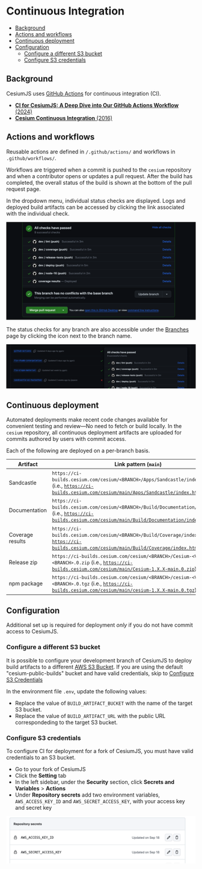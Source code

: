 # Continuous Integration

- [Background](#background)
- [Actions and workflows](#actions-and-workflows)
- [Continuous deployment](#continuous-deployment)
- [Configuration](#configuration)
  - [Configure a different S3 bucket](#configure-a-different-s3-bucket)
  - [Configure S3 credentials](#configure-s3-credentials)

## Background

CesiumJS uses [GitHub Actions](https://docs.github.com/en/actions) for continuous integration (CI).

- [**CI for CesiumJS: A Deep Dive into Our GitHub Actions Workflow** (2024)](https://cesium.com/blog/2024/08/12/ci-for-cesiumjs-github-actions-workflow/)
- [**Cesium Continuous Integration** (2016)](https://cesium.com/blog/2016/04/07/cesium-continuous-integration/)

## Actions and workflows

Reusable actions are defined in `/.github/actions/` and workflows in `.github/workflows/`.

Workflows are triggered when a commit is pushed to the `cesium` repository and when a contributor opens or updates a pull request. After the build has completed, the overall status of the build is shown at the bottom of the pull request page.

In the dropdown menu, individual status checks are displayed. Logs and deployed build artifacts can be accessed by clicking the link associated with the individual check.

![GitHub Action Checks](github_action_checks.png)

The status checks for any branch are also accessible under the [Branches](https://github.com/CesiumGS/cesium/branches/all) page by clicking the icon next to the branch name.

![GitHub Branches](github_branches.png)

## Continuous deployment

Automated deployments make recent code changes available for convenient testing and review—No need to fetch or build locally. In the `cesium` repository, all continuous deployment artifacts are uploaded for commits authored by users with commit access.

Each of the following are deployed on a per-branch basis.

| Artifact         | Link pattern (`main`)                                                                                                                                                                                                                      |
| ---------------- | ------------------------------------------------------------------------------------------------------------------------------------------------------------------------------------------------------------------------------------------ |
| Sandcastle       | `https://ci-builds.cesium.com/cesium/<BRANCH>/Apps/Sandcastle/index.html` (i.e., [`https://ci-builds.cesium.com/cesium/main/Apps/Sandcastle/index.html`](https://ci-builds.cesium.com/cesium/main/Apps/Sandcastle/index.html))             |
| Documentation    | `https://ci-builds.cesium.com/cesium/<BRANCH>/Build/Documentation/index.html` (i.e., [`https://ci-builds.cesium.com/cesium/main/Build/Documentation/index.html`](https://ci-builds.cesium.com/cesium/main/Build/Documentation/index.html)) |
| Coverage results | `https://ci-builds.cesium.com/cesium/<BRANCH>/Build/Coverage/index.html` (i.e., [`https://ci-builds.cesium.com/cesium/main/Build/Coverage/index.html`](https://ci-builds.cesium.com/cesium/main/Build/Coverage/index.html))                |
| Release zip      | `https://ci-builds.cesium.com/cesium/<BRANCH>/Cesium-<VERSION>-<BRANCH>.0.zip` (i.e., [`https://ci-builds.cesium.com/cesium/main/Cesium-1.X.X-main.0.zip`](https://ci-builds.cesium.com/cesium/main/Cesium-1.X.X-main.0.zip))              |
| npm package      | `https://ci-builds.cesium.com/cesium/<BRANCH>/cesium-<VERSION>-<BRANCH>.0.tgz` (i.e., [`https://ci-builds.cesium.com/cesium/main/cesium-1.X.X-main.0.tgz`](https://ci-builds.cesium.com/cesium/main/cesium-1.X.X-main.0.tgz))              |

## Configuration

Additional set up is required for deployment _only_ if you do not have commit access to CesiumJS.

### Configure a different S3 bucket

It is possible to configure your development branch of CesiumJS to deploy build artifacts to a different [AWS S3 Bucket](http://docs.aws.amazon.com/AmazonS3/latest/dev/UsingBucket.html). If you are using the default "cesium-public-builds" bucket and have valid credentials, skip to [Configure S3 Credentials](#configure-s3-credentials)

In the environment file `.env`, update the following values:

- Replace the value of `BUILD_ARTIFACT_BUCKET` with the name of the target S3 bucket.
- Replace the value of `BUILD_ARTIFACT_URL` with the public URL correspondeding to the target S3 bucket.

### Configure S3 credentials

To configure CI for deployment for a fork of CesiumJS, you must have valid credentials to an S3 bucket.

- Go to your fork of CesiumJS
- Click the **Setting** tab
- In the left sidebar, under the **Security** section, click **Secrets and Variables** > **Actions**
- Under **Repository secrets** add two environment variables, `AWS_ACCESS_KEY_ID` and `AWS_SECRET_ACCESS_KEY`, with your access key and secret key

![GitHub Environment Variables](github_environment_variables.png)
